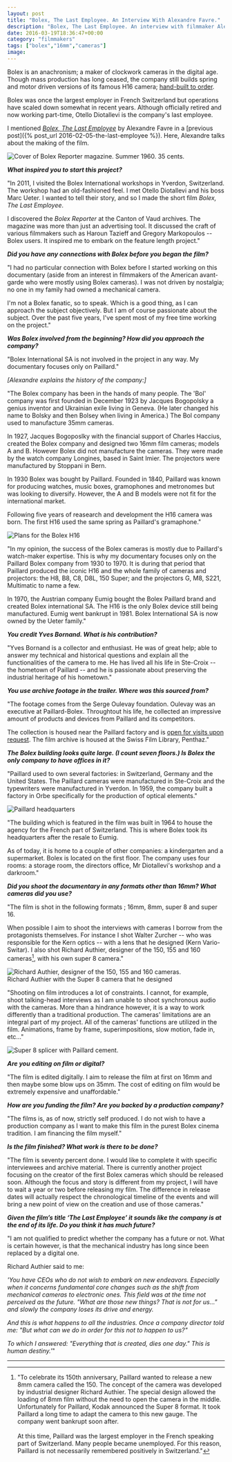```yaml
---
layout: post
title: "Bolex, The Last Employee. An Interview With Alexandre Favre."
description: "Bolex, The Last Employee. An interview with filmmaker Alexandre Favre."
date: 2016-03-19T18:36:47+00:00
category: "filmmakers"
tags: ["bolex","16mm","cameras"]
image:
---
```


Bolex is an anachronism; a maker of clockwork cameras in the digital age. Though mass production has long ceased, the company still builds spring and motor driven versions of its famous H16 camera; [hand-built to order](http://www.bolex.ch/NEW/?p=6).

Bolex was once the largest employer in French Switzerland but operations have scaled down somewhat in recent years. Although officially retired and now working part-time, Otello Diotallevi is the company's last employee.

I mentioned [*Bolex, The Last Employee*](https://vimeo.com/150185992) by Alexandre Favre in a [previous post]({% post_url 2016-02-05-the-last-employee %}). Here, Alexandre talks about the making of the film.

<img src="{{ site.baseurl }}/assets/favre/bolex_reporter.jpg" alt="Cover of Bolex Reporter magazine. Summer 1960. 35 cents.">

__*What inspired you to start this project?*__

"In 2011, I visited the Bolex International workshops in Yverdon, Switzerland. The workshop had an old-fashioned feel. I met Otello Diotallevi and his boss Marc Ueter. I wanted to tell their story, and so I made the short film *Bolex, The Last Employee*.

I discovered the *Bolex Reporter* at the Canton of Vaud archives. The magazine was more than just an advertising tool. It discussed the craft of various filmmakers such as Haroun Tazieff and Gregory Markopoulos -- Bolex users. It inspired me to embark on the feature length project."



__*Did you have any connections with Bolex before you began the film?*__

"I had no particular connection with Bolex before I started working on this documentary (aside from an interest in filmmakers of the American avant-garde who were mostly using Bolex cameras). I was not driven by nostalgia; no one in my family had owned a mechanical camera.

I'm not a Bolex fanatic, so to speak. Which is a good thing, as I can approach the subject objectively. But I am of course passionate about the subject. Over the past five years, I've spent most of my free time working on the project."

__*Was Bolex involved from the beginning? How did you approach the company?*__

"Bolex International SA is not involved in the project in any way. My documentary focuses only on Paillard."

*[Alexandre explains the history of the company:]*

"The Bolex company has been in the hands of many people. The 'Bol' company was first founded in December 1923 by Jacques Bogopolsky a genius inventor and Ukrainian exile living in Geneva. (He later changed his name to Bolsky and then Bolsey when living in America.) The Bol company used to manufacture 35mm cameras.

In 1927, Jacques Bogoposlky with the financial support of Charles Haccius, created the Bolex company and designed two 16mm film cameras; models A and B. However Bolex did not manufacture the cameras. They were made by the watch company Longines, based in Saint Imier. The projectors were manufactured by Stoppani in Bern.

In 1930 Bolex was bought by Paillard. Founded in 1840, Paillard was known for producing watches, music boxes, gramophones and metronomes but was looking to diversify. However, the A and B models were not fit for the international market. 

Following five years of reasearch and development the H16 camera was born. The first H16 used the same spring as Paillard's gramaphone."

<img src="{{ site.baseurl }}/assets/favre/H16_plans.jpg" alt="Plans for the Bolex H16">

"In my opinion, the success of the Bolex cameras is mostly due to Paillard's watch-maker expertise. This is why my documentary focuses only on the Paillard Bolex company from 1930 to 1970. It is during that period that Paillard produced the iconic H16 and the whole family of cameras and projectors: the H8, B8, C8, D8L, 150 Super; and the projectors G, M8, S221, Multimatic to name a few.

In 1970, the Austrian company Eumig bought the Bolex Paillard brand and created Bolex international SA. The H16 is the only Bolex device still being manufactured. Eumig went bankrupt in 1981. Bolex International SA is now owned by the Ueter family."


__*You credit Yves Bornand. What is his contribution?*__

"Yves Bornand is a collector and enthusiast. He was of great help; able to answer my technical and historical questions and explain all the functionalities of the camera to me. He has lived all his life in Ste-Croix -- the hometown of Paillard -- and he is passionate about preserving the industrial heritage of his hometown."


__*You use archive footage in the trailer. Where was this sourced from?*__

"The footage comes from the Serge Oulevay foundation. Oulevay was an executive at Paillard-Bolex. Throughtout his life, he collected an impressive amount of products and devices from Paillard and its competitors.

The collection is housed near the Paillard factory and is [open for visits upon request](http://www.musee-yverdon-region.ch/pdf-fr/expot/Paillard-Bolex-compresse.pdf). The film archive is housed at the Swiss Film Library, Penthaz."


__*The Bolex building looks quite large. (I count seven floors.) Is Bolex the only company to have offices in it?*__

"Paillard used to own several factories: in Switzerland, Germany and the United States. The Paillard cameras were manufactured in Ste-Croix and the typewriters were manufactured in Yverdon. In 1959, the company built a factory in Orbe specifically for the production of optical elements."

<img src="{{ site.baseurl }}/assets/favre/paillard_building.jpg" alt="Paillard headquarters">

"The building which is featured in the film was built in 1964 to house the agency for the French part of Switzerland. This is where Bolex took its headquarters after the resale to Eumig.

As of today, it is home to a couple of other companies: a kindergarten and a supermarket. Bolex is located on the first floor. The company uses four rooms: a storage room, the directors office, Mr Diotallevi's workshop and a darkroom."

__*Did you shoot the documentary in any formats other than 16mm? What cameras did you use?*__

"The film is shot in the following formats ; 16mm, 8mm, super 8 and super 16.

When possible I aim to shoot the interviews with cameras I borrow from the protagonists themselves. For instance I shot Walter Zurcher -- who was responsible for the Kern optics -- with a lens that he designed (Kern Vario-Switar). I also shot Richard Authier, designer of the 150, 155 and 160 cameras[^1], with his own super 8 camera."

<img src="{{ site.baseurl }}/assets/favre/authier_super8.jpg" alt="Richard Authier, designer of the 150, 155 and 160 cameras.">

<div class="caption">Richard Authier with the Super 8 camera that he designed</div>

"Shooting on film introduces a lot of constraints. I cannot, for example, shoot talking-head interviews as I am unable to shoot synchronous audio with the cameras. More than a hindrance however, it is a way to work differently than a traditional production. The cameras' limitations are an integral part of my project. All of the cameras' functions are utilized in the film. Animations, frame by frame, superimpositions, slow motion, fade in, etc…"

<img src="{{ site.baseurl }}/assets/favre/splicer.jpg" alt="Super 8 splicer with Paillard cement.">

__*Are you editing on film or digital?*__

"The film is edited digitally. I aim to release the film at first on 16mm and then maybe some blow ups on 35mm. The cost of editing on film would be extremely expensive and unaffordable."

__*How are you funding the film? Are you backed by a production company?*__

"The films is, as of now, strictly self produced. I do not wish to have a production company as I want to make this film in the purest Bolex cinema tradition. I am financing the film myself."


__*Is the film finished? What work is there to be done?*__

"The film is seventy percent done. I would like to complete it with specific interviewees and archive material. There is currently another project focusing on the creator of the first Bolex cameras which should be released soon. Although the focus and story is different from my project, I will have to wait a year or two before releasing my film. The difference in release dates will actually respect the chronological timeline of the events and will bring a new point of view on the creation and use of those cameras."


__*Given the film’s title ‘The Last Employee’ it sounds like the company is at the end of its life. Do you think it has much future?*__

"I am not qualified to predict whether the company has a future or not. What is certain however, is that the mechanical industry has long since been replaced by a digital one.

Richard Authier said to me:

_'You have CEOs who do not wish to embark on new endeavors. Especially when it concerns fundamental core changes such as the shift from mechanical cameras to electronic ones. This field was at the time not perceived as the future. "What are those new things? That is not for us..." and slowly the company loses its drive and energy._

_And this is what happens to all the industries. Once a company director told me: "But what can we do in order for this not to happen to us?"_

_To which I answered: "Everything that is created, dies one day." This is human destiny.'_"

<hr>

[^1]: "To celebrate its 150th anniversary, Paillard wanted to release a new 8mm camera called the 150. The concept of the camera was developed by industrial designer Richard Authier. The special design allowed the loading of 8mm film without the need to open the camera in the middle. Unfortunately for Paillard, Kodak announced the Super 8 format. It took Paillard a long time to adapt the camera to this new gauge. The company went bankrupt soon after. <br><br>At this time, Paillard was the largest employer in the French speaking part of Switzerland. Many people became unemployed. For this reason, Paillard is not necessarily remembered positively in Switzerland."